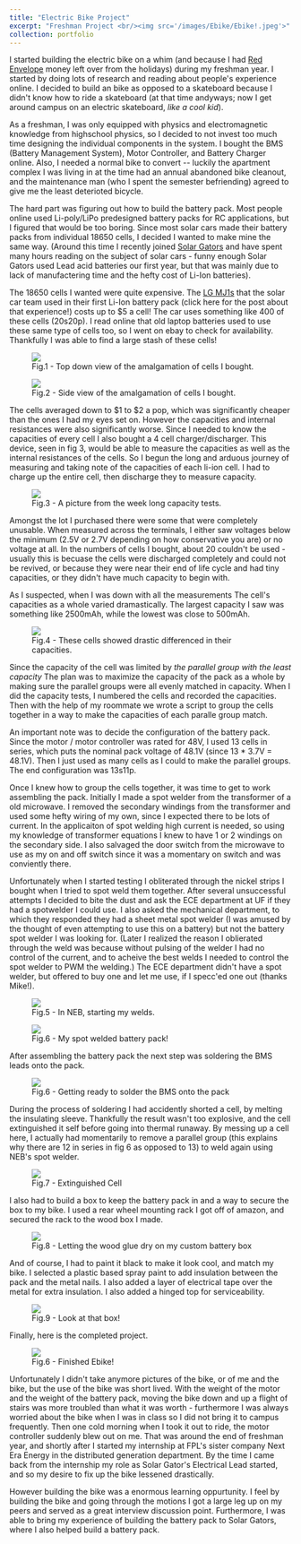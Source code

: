 ```yaml
---
title: "Electric Bike Project"
excerpt: "Freshman Project <br/><img src='/images/Ebike/Ebike!.jpeg'>"
collection: portfolio
---
```



I started building the electric bike on a whim (and because I had [Red Envelope](https://en.wikipedia.org/wiki/Red_envelope) money left over from the holidays) during my freshman year. I started by doing lots of research and reading about people's experience online. I decided to build an bike as opposed to a skateboard because I didn't know how to ride a skateboard (at that time andyways; now I get around campus on an electric skateboard, *like a cool kid*).

As a freshman, I was only equipped with physics and electromagnetic knowledge from highschool physics, so I decided to not invest too much time designing the individual components in the system. I bought the BMS (Battery Management System), Motor Controller, and Battery Charger online. Also, I needed a normal bike to convert -- luckily the apartment complex I was living in at the time had an annual abandoned bike cleanout, and the maintenance man (who I spent the semester befriending) agreed to give me the least deterioted bicycle. 

The hard part was figuring out how to build the battery pack. Most people online used Li-poly/LiPo predesigned battery packs for RC applications, but I figured that would be too boring. Since most solar cars made their battery packs from individual 18650 cells, I decided I wanted to make mine the same way. (Around this time I recently joined [Solar Gators](https://www.ufsolargators.org/) and have spent many hours reading on the subject of solar cars - funny enough Solar Gators used Lead acid batteries our first year, but that was mainly due to lack of manufactering time and the hefty cost of Li-Ion batteries).

The 18650 cells I wanted were quite expensive. The [LG MJ1s](https://www.18650batterystore.com/product-p/lg-mj1-18650-batteries.htm) that the solar car team used in their first Li-Ion battery pack (click here for the post about that experience!) costs up to $5 a cell! The car uses something like 400 of these cells (20s20p). I read online that old laptop batteries used to use these same type of cells too, so I went on ebay to check for availability. Thankfully I was able to find a large stash of these cells! 

<figure>
    <img style="float: center;" src="/images/Ebike/CellsTopDown.jpeg"> 
    <figcaption> Fig.1 - Top down view of the amalgamation of cells I bought. </figcaption>
</figure>

<figure>
    <img style="float: center;" src="/images/Ebike/CellsSide.jpeg">
    <figcaption> Fig.2 - Side view of the amalgamation of cells I bought. </figcaption>
</figure>

The cells averaged down to $1 to $2 a pop, which was significantly cheaper than the ones I had my eyes set on. However the capacities and internal resistances were also significantly worse. Since I needed to know the capacities of every cell I also bought a 4 cell charger/discharger. This device, seen in fig 3, would be able to measure the capacities as well as the internal resistances of the cells. So I begun the long and arduous journey of measuring and taking note of the capacities of each li-ion cell. I had to charge up the entire cell, then discharge they to measure capacity. 


<figure>
    <img style="float: center;" src="/images/Ebike/BattCap.jpeg">
    <figcaption> Fig.3 - A picture from the week long capacity tests. </figcaption>
</figure>

Amongst the lot I purchased there were some that were completely unusable. When measured across the terminals, I either saw voltages below the minimum (2.5V or 2.7V depending on how conservative you are) or no voltage at all. In the numbers of cells I bought, about 20 couldn't be used - usually this is becuase the cells were discharged completely and could not be revived, or because they were near their end of life cycle and had tiny capacities, or they didn't have much capacity to begin with. 

As I suspected, when I was down with all the measurements The cell's capacities as a whole varied dramastically. The largest capacity I saw was something like 2500mAh, while the lowest was close to 500mAh.

<figure>
    <img style="float: center;" src="/images/Ebike/DiffCaps.jpeg">
    <figcaption> Fig.4 - These cells showed drastic differenced in their capacities. </figcaption>
</figure>

Since the capacity of the cell was limited by *the parallel group with the least capacity* The plan was to maximize the capacity of the pack as a whole by making sure the parallel groups were all evenly matched in capacity. When I did the capacity tests, I numbered the cells and recorded the capacities. Then with the help of my roommate we wrote a script to group the cells together in a way to make the capacities of each paralle group match. 

An important note was to decide the configuration of the battery pack. Since the motor / motor controller was rated for 48V, I used 13 cells in series, which puts the nominal pack voltage of 48.1V (since 13 * 3.7V = 48.1V). Then I just used as many cells as I could to make the parallel groups. The end configuration was 13s11p. 

Once I knew how to group the cells together, it was time to get to work assembling the pack. Initially I made a spot welder from the transformer of a old microwave. I removed the secondary windings from the transformer and used some hefty wiring of my own, since I expected there to be lots of current. In the applicaiton of spot welding high current is needed, so using my knowledge of transformer equations I knew to have 1 or 2 windings on the secondary side. I also salvaged the door switch from the microwave to use as my on and off switch since it was a momentary on switch and was conviently there. 

Unfortunately when I started testing I obliterated through the nickel strips I bought when I tried to spot weld them together. After several unsuccessful attempts I decided to bite the dust and ask the ECE department at UF if they had a spotwelder I could use. I also asked the mechanical department, to which they responded they had a sheet metal spot welder (I was amused by the thought of even attempting to use this on a battery) but not the battery spot welder I was looking for. (Later I realized the reason I oblierated through the weld was because without pulsing of the welder I had no control of the current, and to acheive the best welds I needed to control the spot welder to PWM the welding.) The ECE department didn't have a spot welder, but offered to buy one and let me use, if I specc'ed one out (thanks Mike!). 

<figure>
    <img style="float: center;" src="/images/Ebike/StartoftheSpotWelds.jpeg">
    <figcaption> Fig.5 - In NEB, starting my welds. </figcaption>
</figure>

<figure>
    <img style="float: center;" src="/images/Ebike/AssembledBatPack.jpeg">
    <figcaption> Fig.6 - My spot welded battery pack! </figcaption>
</figure>

After assembling the battery pack the next step was soldering the BMS leads onto the pack. 

<figure>
    <img style="float: center;" src="/images/Ebike/FinishedPack.jpeg">
    <figcaption> Fig.6 - Getting ready to solder the BMS onto the pack </figcaption>
</figure>

During the process of soldering I had accidently shorted a cell, by melting the insulating sleeve. Thankfully the result wasn't too explosive, and the cell extinguished it self before going into thermal runaway. By messing up a cell here, I actually had momentarily to remove a parallel group (this explains why there are 12 in series in fig 6 as opposed to 13) to weld again using NEB's spot welder.

<figure>
    <img style="float: center;" src="/images/Ebike/ShortedCell.jpeg">
    <figcaption> Fig.7 - Extinguished Cell </figcaption>
</figure>

I also had to build a box to keep the battery pack in and a way to secure the box to my bike. I used a rear wheel mounting rack I got off of amazon, and secured the rack to the wood box I made. 

<figure>
    <img style="float: center;" src="/images/Ebike/BattBoxNoPaint.jpeg">
    <figcaption> Fig.8 - Letting the wood glue dry on my custom battery box </figcaption>
</figure>

And of course, I had to paint it black to make it look cool, and match my bike. I selected a plastic based spray paint to add insulation between the pack and the metal nails. I also added a layer of electrical tape over the metal for extra insulation. I also added a hinged top for serviceability. 

<figure>
    <img style="float: center;" src="/images/Ebike/PaintedBattBox.jpeg">
    <figcaption> Fig.9 - Look at that box! </figcaption>
</figure>

Finally, here is the completed project. 

<figure>
    <img style="float: center;" src="/images/Ebike/Ebike!.jpeg">
    <figcaption> Fig.6 - Finished Ebike! </figcaption>
</figure>

Unfortunately I didn't take anymore pictures of the bike, or of me and the bike, but the use of the bike was short lived. With the weight of the motor and the weight of the battery pack, moving the bike down and up a flight of stairs was more troubled than what it was worth - furthermore I was always worried about the bike when I was in class so I did not bring it to campus frequently. Then one cold morning when I took it out to ride, the motor controller suddenly blew out on me. That was around the end of freshman year, and shortly after I started my internship at FPL's sister company Next Era Energy in the distributed generation department. By the time I came back from the internship my role as Solar Gator's Electrical Lead started, and so my desire to fix up the bike lessened drastically. 

However building the bike was a enormous learning oppurtunity. I feel by building the bike and going through the motions I got a large leg up on my peers and served as a great interview discussion point. Furthermore, I was able to bring my experience of building the battery pack to Solar Gators, where I also helped build a battery pack. 